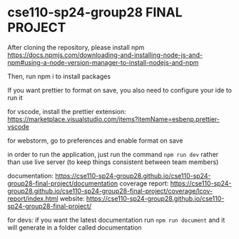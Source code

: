 # cse110-sp24-group28 FINAL PROJECT

After cloning the repository, please install npm
https://docs.npmjs.com/downloading-and-installing-node-js-and-npm#using-a-node-version-manager-to-install-nodejs-and-npm

Then, run npm i to install packages

If you want prettier to format on save, you also need to configure your ide to run it

for vscode, install the prettier extension: https://marketplace.visualstudio.com/items?itemName=esbenp.prettier-vscode

for webstorm, go to preferences and enable format on save

in order to run the application, just run the command ```npm run dev``` rather than
use live server (to keep things consistent between team members)

documentation: https://cse110-sp24-group28.github.io/cse110-sp24-group28-final-project/documentation
coverage report: https://cse110-sp24-group28.github.io/cse110-sp24-group28-final-project/coverage/lcov-report/index.html
website: https://cse110-sp24-group28.github.io/cse110-sp24-group28-final-project/

for devs:
if you want the latest documentation run ```npm run document``` and it will generate in a folder called documentation